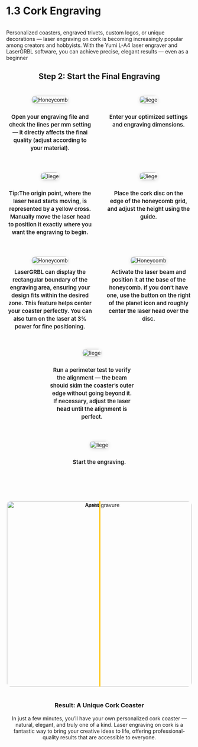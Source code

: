 # 1.3 Cork Engraving

<p><a href="https://wanhao-europe.com/collections/yumi-graveur-laser/products/yumi-l-a4-laser-pour-gravure-et-decoupe-pre-commande" title="laser Yumi L-A4"><img src="https://i.ibb.co/B2P95pq8/titre-en.jpg" alt=""></a></p>
<p data-start="325" data-end="634">Personalized coasters, engraved trivets, custom logos, or unique decorations — laser engraving on cork is becoming increasingly popular among creators and hobbyists. With the Yumi L-A4 laser engraver and LaserGRBL software, you can achieve precise, elegant results — even as a beginner</p>
<p data-start="325" data-end="634"> </p>

<style>
.product-grid {
  display: flex;
  justify-content: center;
  align-items: flex-start;
  gap: 40px;
  margin: 40px auto;
  max-width: 1300px;
  text-align: center;
  flex-wrap: wrap;
}
.product-item1 {
  width: 280px;
  display: flex;
  flex-direction: column;
  align-items: center;
  position: relative;
}
/* Image */
.product-item1 img {
  width: 100%;
  border-radius: 10px;
  transition: transform 0.3s ease;
  box-shadow: 0 2px 10px rgba(0,0,0,0.1);
  cursor: zoom-in;
}
/* Effet hover */
.product-item1 img:hover {
  transform: scale(1.05);
}
.product-item2 {
  width: 280px;
  display: flex;
  flex-direction: column;
  align-items: center;
  position: relative;
}
/* Image */
.product-item2 img {
  width: 100%;
  border-radius: 10px;
  transition: transform 0.3s ease;
  box-shadow: 0 2px 10px rgba(0,0,0,0.1);
}
/* Effet hover */
.product-item2 img:hover {
  transform: scale(1.05);
  cursor: pointer;
}
/* Titre */
.product-title {
  margin-top: 10px;
  font-size: 15px;
  font-weight: 600;
  line-height: 1.4;
}
/* === Lightbox universelle === */
#zoom-viewer {
  display: none;
  position: fixed;
  inset: 0;
  background: rgba(0,0,0,0.85);
  justify-content: center;
  align-items: center;
  z-index: 9999;
  cursor: zoom-out;
  animation: fadeIn 0.3s ease;
}
/* Image zoomée */
#zoom-viewer img {
  max-width: 90%;
  max-height: 90%;
  border-radius: 10px;
  box-shadow: 0 0 25px rgba(0,0,0,0.6);
  object-fit: contain; /* ✅ garde les proportions originales */
  width: auto;
  height: auto;
  transform: scale(1);
  transition: transform 0.25s ease;
}
/* Apparition fluide */
@keyframes fadeIn {
  from { opacity: 0; }
  to { opacity: 1; }
}
/* Responsive */
@media (max-width: 1200px) {
  .product-item1 { width: 45%; }
}
@media (max-width: 700px) {
  .product-item1 { width: 90%; }
}
</style>

</div>
<h2 data-start="2273" data-end="2312" style="text-align: center;">Step 2: Start the Final Engraving</h2>
<div class="product-grid">
<!-- Produit 1 -->
<div class="product-item1">
<a href="#zoom1"> <img src="https://i.ibb.co/TMhr8mh0/ligne-mm.jpg" alt="Honeycomb"> </a>
<div class="product-title">
<p>Open your engraving file and check the lines per mm setting — it directly affects the final quality (adjust according to your material).</p>
</div>
</div>
<!-- Produit 2 -->
<div class="product-item1">
<a href="#zoom1"> <img src="https://i.ibb.co/03Mc9sN/reglage.jpg" alt="liege"> </a>
<div class="product-title">
<p>Enter your optimized settings and engraving dimensions.</p>
</div>
</div>
<!-- Produit 3 - Lunettes -->
<div class="product-item1">
<a href="#zoom1"> <img src="https://i.ibb.co/S4MTgGpj/origine.jpg" alt="liege"> </a>
<div class="product-title"><p>Tip:The origin point, where the laser head starts moving, is represented by a yellow cross.
Manually move the laser head to position it exactly where you want the engraving to begin.</p></div>
</div>
<div class="product-item1">
<a href="#zoom1"> <img src="https://i.ibb.co/q3BX1mfj/hauteur.jpg" alt="liege"> </a>
<div class="product-title">
<p data-start="2070" data-end="2105">Place the cork disc on the edge of the honeycomb grid, and adjust the height using the guide.</p>
<p data-start="2070" data-end="2105"> </p>
</div>
</div>
</div>
<div class="product-grid">
<!-- Produit 1 -->
<div class="product-item1">
<a href="#zoom1"> <img src="https://i.ibb.co/mVTKmK9f/bouton.jpg" alt="Honeycomb"> </a>
<div class="product-title">LaserGRBL can display the rectangular boundary of the engraving area, ensuring your design fits within the desired zone. This feature helps center your coaster perfectly. You can also turn on the laser at 3% power for fine positioning.</strong><em data-is-last-node="" data-end="330" data-start="204"></em>
</div>
</div>
<div class="product-item1">
<a href="#zoom1"> <img src="https://i.ibb.co/gZZHNVdY/base.jpg" alt="Honeycomb"> </a>
<div class="product-title">Activate the laser beam and position it at the base of the honeycomb.
If you don’t have one, use the button on the right of the planet icon and roughly center the laser head over the disc.</div>
<div class="product-title"><br></div>
</div>
<!-- Produit 2 -->
<div class="product-item1">
<a href="#zoom1"> <img src="https://i.ibb.co/mCxSPzkb/perimetre.jpg" alt="liege"> </a>
<div class="product-title">
<p>Run a perimeter test to verify the alignment — the beam should skim the coaster’s outer edge without going beyond it.
If necessary, adjust the laser head until the alignment is perfect.</p>
</div>
</div>
<div class="pointer-events-none h-px w-px" data-edge="true" aria-hidden="true"><br></div>
<!-- Produit 3 - Lunettes -->
<div class="product-item1">
<a href="#zoom1"> <img src="https://i.ibb.co/TDh8d4cg/play.jpg" alt="liege"> </a>
<div class="product-title">
<p>Start the engraving.</p>
</div>
</div>

</div>

<style>
.image-compare-container {
  position: relative;
  width: 500px; /* taille du bloc */
  aspect-ratio: 1 / 1; /* format carré */
  overflow: hidden;
  border-radius: 10px;
  margin: 40px auto;
  cursor: ew-resize;
}

.image-compare-container img {
  position: absolute;
  width: 100%;
  height: 100%;
  object-fit: cover;
  top: 0;
  left: 0;
  user-select: none;
  pointer-events: none;
  transition: clip-path 0.05s linear;
}

/* Image avant = masquée dynamiquement */
.image-before {
  z-index: 2;
  clip-path: inset(0 50% 0 0); /* moitié masquée par défaut */
}

.image-after {
  z-index: 1;
}

/* Barre de séparation */
.slider-line {
  position: absolute;
  top: 0;
  left: 50%;
  width: 3px;
  height: 100%;
  background-color: #ffc208;
  z-index: 3;
  transition: left 0.05s linear;
}

@media (max-width: 768px) {
  .image-compare-container {
    width: 90%;
  }
}
</style>
<div class="product-grid">
<div class="lasergrbl-container">
<div class="lasergrbl-row">
<div id="compare-box" class="image-compare-container">
<img id="imgBefore" class="image-before" alt="Avant gravure" src="https://i.ibb.co/pj4JtY8v/graver.jpg"> <img class="image-after" alt="Après gravure" src="https://i.ibb.co/SDc7kc8b/vierge.jpg">
<div id="sliderLine" class="slider-line"></div>
</div>
<div class="lasergrbl-text">

  <div><h3 style="text-align: center;" data-start="2959" data-end="3009">Result: A Unique Cork Coaster</h3></div>
<div><h7 data-end="3259" data-start="3010">In just a few minutes, you’ll have your own personalized cork coaster — natural, elegant, and truly one of a kind.
Laser engraving on cork is a fantastic way to bring your creative ideas to life, offering professional-quality results that are accessible to everyone.</h7></div>
</div>
</div>
</div>
</div>
<p> </p>
<p> </p>
<p> </p>
<div id="zoom-viewer" style="display:none; position:fixed; top:0; left:0; width:100%; height:100%;
background:rgba(0,0,0,0.85); justify-content:center; align-items:center; z-index:9999; cursor:zoom-out;">
  <img src="" alt="Zoom image" style="max-width:90%; max-height:90%; border-radius:10px; box-shadow:0 0 25px rgba(0,0,0,0.6); object-fit:contain;">
</div>

<script>
const zoomViewer = document.getElementById('zoom-viewer');
const zoomImg = zoomViewer.querySelector('img');
const scrollPos = { top: 0, left: 0 };

// Ouvrir le zoom
document.addEventListener('click', e => {
  const img = e.target.closest('.product-item1 img');
  if (!img) return;
  e.preventDefault();
  scrollPos.top = window.scrollY;
  scrollPos.left = window.scrollX;
  zoomImg.src = img.src;
  zoomViewer.style.display = 'flex';
  document.body.style.overflow = 'hidden';
});

// Fermer le zoom
zoomViewer.addEventListener('click', () => {
  zoomViewer.style.display = 'none';
  document.body.style.overflow = '';
  window.scrollTo(scrollPos.left, scrollPos.top);
});

    document.addEventListener("DOMContentLoaded", function() {
  const container = document.getElementById("compare-box");
  const before = document.getElementById("imgBefore");
  const slider = document.getElementById("sliderLine");

  if (!container || !before || !slider) return;

  let isDown = false;

  const moveSlider = (x) => {
    const rect = container.getBoundingClientRect();
    let position = x - rect.left;
    if (position < 0) position = 0;
    if (position > rect.width) position = rect.width;
    before.style.clipPath = `inset(0 ${rect.width - position}px 0 0)`;
    slider.style.left = position + "px";
  };

  // Déplacement manuel du slider
  slider.addEventListener("mousedown", () => isDown = true);
  document.addEventListener("mouseup", () => isDown = false);
  document.addEventListener("mousemove", (e) => {
    if (isDown) moveSlider(e.clientX);
  });

  container.addEventListener("mousedown", (e) => {
    isDown = true;
    moveSlider(e.clientX);
  });
  container.addEventListener("mouseup", () => isDown = false);

  // --- Animation automatique pour montrer que c'est interactif ---
  const animateSlider = () => {
    const rect = container.getBoundingClientRect();
    let progress = 0;
    let direction = 1;

    const interval = setInterval(() => {
      progress += direction * 4;
      if (progress > rect.width * 0.3 || progress < -rect.width * 0.3) {
        direction *= -1; // fait un aller-retour
      }
      const center = rect.width / 2 + progress;
      moveSlider(rect.left + center);
    }, 30);

    // Stop l'animation dès que l'utilisateur interagit
    const stopAnimation = () => clearInterval(interval);
    slider.addEventListener("mousedown", stopAnimation);
    container.addEventListener("mousedown", stopAnimation);
  };

  animateSlider();
});
    
</script>